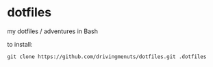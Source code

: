 dotfiles
========

my dotfiles / adventures in Bash

to install:
```
git clone https://github.com/drivingmenuts/dotfiles.git .dotfiles
```